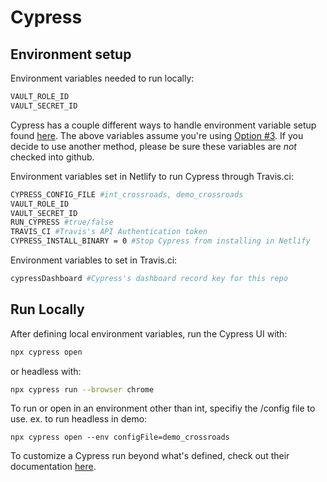# Cypress
## Environment setup

Environment variables needed to run locally:
```bash
VAULT_ROLE_ID
VAULT_SECRET_ID
```


Cypress has a couple different ways to handle environment variable setup found [here](https://docs.cypress.io/guides/guides/environment-variables.html#Setting).
The above variables assume you're using [Option #3](https://docs.cypress.io/guides/guides/environment-variables.html#Option-3-CYPRESS).
If you decide to use another method, please be sure these variables are *not* checked into github.

Environment variables set in Netlify to run Cypress through Travis.ci:
```bash
CYPRESS_CONFIG_FILE #int_crossroads, demo_crossroads
VAULT_ROLE_ID
VAULT_SECRET_ID
RUN_CYPRESS #true/false
TRAVIS_CI #Travis's API Authentication token
CYPRESS_INSTALL_BINARY = 0 #Stop Cypress from installing in Netlify
```

Environment variables to set in Travis.ci:
```bash
cypressDashboard #Cypress's dashboard record key for this repo
```

## Run Locally

After defining local environment variables, run the Cypress UI with:

```bash
npx cypress open
```

or headless with:

```bash
npx cypress run --browser chrome
```

To run or open in an environment other than int, specifiy the /config file to use.
ex. to run headless in demo:
```
npx cypress open --env configFile=demo_crossroads
```

To customize a Cypress run beyond what's defined, check out their documentation [here](https://docs.cypress.io/guides/guides/command-line.html).